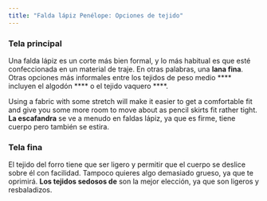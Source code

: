 ```yaml
---
title: "Falda lápiz Penélope: Opciones de tejido"
---
```


### Tela principal

Una falda lápiz es un corte más bien formal, y lo más habitual es que esté confeccionada en un material de traje. En otras palabras, una **lana fina**. Otras opciones más informales entre los tejidos de peso medio **** incluyen el algodón **** o el tejido vaquero ****.

Using a fabric with some stretch will make it easier to get a comfortable fit and give you some more room to move about as pencil skirts fit rather tight. **La escafandra** se ve a menudo en faldas lápiz, ya que es firme, tiene cuerpo pero también se estira.

### Tela fina

El tejido del forro tiene que ser ligero y permitir que el cuerpo se deslice sobre él con facilidad. Tampoco quieres algo demasiado grueso, ya que te oprimirá. **Los tejidos sedosos de** son la mejor elección, ya que son ligeros y resbaladizos.
